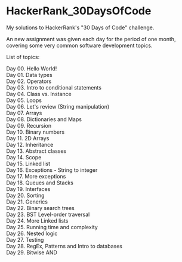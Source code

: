 # HackerRank_30DaysOfCode

My solutions to HackerRank's "30 Days of Code" challenge.

An new assignment was given each day for the period of one month, covering some very common software development topics.

List of topics:

Day 00. Hello World!<br />
Day 01. Data types <br />
Day 02. Operators<br />
Day 03. Intro to conditional statements<br />
Day 04. Class vs. Instance<br />
Day 05. Loops<br />
Day 06. Let's review (String manipulation)<br />
Day 07. Arrays<br />
Day 08. Dictionaries and Maps<br />
Day 09. Recursion<br />
Day 10. Binary numbers<br />
Day 11. 2D Arrays<br />
Day 12. Inheritance<br />
Day 13. Abstract classes<br />
Day 14. Scope<br />
Day 15. Linked list<br />
Day 16. Exceptions - String to integer<br />
Day 17. More exceptions<br />
Day 18. Queues and Stacks<br />
Day 19. Interfaces<br />
Day 20. Sorting<br />
Day 21. Generics<br />
Day 22. Binary search trees<br />
Day 23. BST Level-order traversal<br />
Day 24. More Linked lists<br />
Day 25. Running time and complexity<br />
Day 26. Nested logic<br />
Day 27. Testing<br />
Day 28. RegEx, Patterns and Intro to databases<br />
Day 29. Bitwise AND<br />
